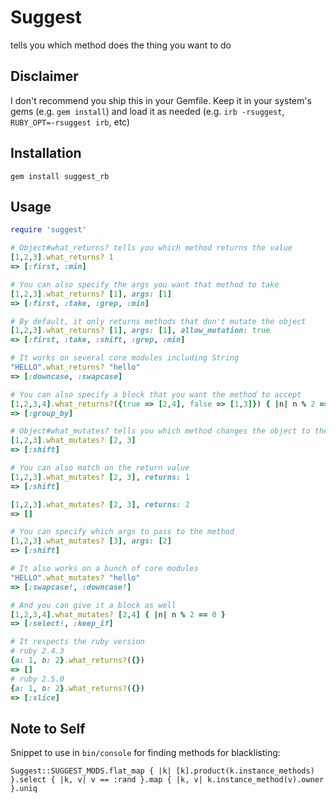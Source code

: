 # Suggest

tells you which method does the thing you want to do

## Disclaimer

I don't recommend you ship this in your Gemfile. Keep it in your system's gems (e.g. `gem install`) and load it as needed (e.g. `irb -rsuggest`, `RUBY_OPT=-rsuggest irb`, etc)

## Installation

```
gem install suggest_rb
```

## Usage

```rb
require 'suggest'

# Object#what_returns? tells you which method returns the value
[1,2,3].what_returns? 1
=> [:first, :min]

# You can also specify the args you want that method to take
[1,2,3].what_returns? [1], args: [1]
=> [:first, :take, :grep, :min]

# By default, it only returns methods that don't mutate the object
[1,2,3].what_returns? [1], args: [1], allow_mutation: true
=> [:first, :take, :shift, :grep, :min]

# It works on several core modules including String
"HELLO".what_returns? "hello"
=> [:downcase, :swapcase]

# You can also specify a block that you want the method to accept
[1,2,3,4].what_returns?({true => [2,4], false => [1,3]}) { |n| n % 2 == 0 }
=> [:group_by]

# Object#what_mutates? tells you which method changes the object to the desired state
[1,2,3].what_mutates? [2, 3]
=> [:shift]

# You can also match on the return value
[1,2,3].what_mutates? [2, 3], returns: 1
=> [:shift]

[1,2,3].what_mutates? [2, 3], returns: 2
=> []

# You can specify which args to pass to the method
[1,2,3].what_mutates? [3], args: [2]
=> [:shift]

# It also works on a bunch of core modules
"HELLO".what_mutates? "hello"
=> [:swapcase!, :downcase!]

# And you can give it a block as well
[1,2,3,4].what_mutates? [2,4] { |n| n % 2 == 0 }
=> [:select!, :keep_if]

# It respects the ruby version
# ruby 2.4.3
{a: 1, b: 2}.what_returns?({})
=> []
# ruby 2.5.0
{a: 1, b: 2}.what_returns?({})
=> [:slice]
```

## Note to Self

Snippet to use in `bin/console` for finding methods for blacklisting:

```
Suggest::SUGGEST_MODS.flat_map { |k| [k].product(k.instance_methods) }.select { |k, v| v == :rand }.map { |k, v| k.instance_method(v).owner }.uniq
```
